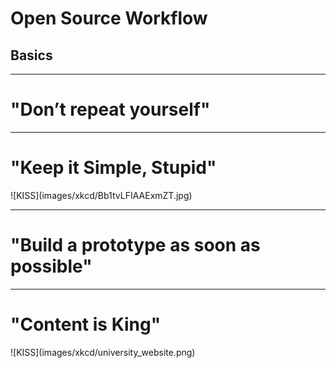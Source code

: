 # Open Source Workflow
## Basics

---
<!-- .slide: data-background="images/reactions/tumblr_inline_mmrb6wlC0g1qz4rgp.gif" data-state="inverted faded" -->

# "Don’t repeat yourself"

---
<!-- .slide: data-background="images/backgrounds/shutterstock_201625775_b.jpg" data-state="inverted" -->

# "Keep it Simple, Stupid"

<div class="width_img_wrapper_25">
  ![KISS](images/xkcd/Bb1tvLFIAAExmZT.jpg)
</div>

---
<!-- .slide: data-background="images/reactions/tumblr_inline_na61n7e6yw1raprkq.gif" data-state="inverted" -->

# "Build a prototype as soon as possible"

---
<!-- .slide: data-background="images/backgrounds/shutterstock_201625775_b.jpg" data-state="inverted" -->

# "Content is King"

<div class="width_img_wrapper_60">
  ![KISS](images/xkcd/university_website.png)
</div>